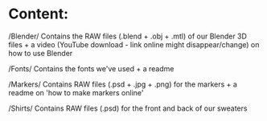 # Content:

/Blender/
Contains the RAW files (.blend + .obj + .mtl) of our Blender 3D files + a video (YouTube download - link online might disappear/change) on how to use Blender

/Fonts/
Contains the fonts we've used + a readme

/Markers/
Contains RAW files (.psd + .jpg + .png) for the markers + a readme on 'how to make markers online'

/Shirts/
Contains RAW files (.psd) for the front and back of our sweaters